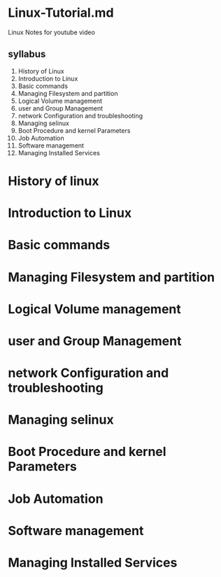 # Linux-Tutorial.md
Linux Notes for youtube video

## syllabus

1. History of Linux
2. Introduction to Linux
3. Basic commands
4. Managing Filesystem and partition
5. Logical Volume management
6. user and Group Management
7. network Configuration and troubleshooting
8. Managing selinux
9. Boot Procedure and kernel Parameters
10. Job Automation
11. Software management
12. Managing Installed Services


# History of linux

# Introduction to Linux

# Basic commands

# Managing Filesystem and partition

# Logical Volume management

# user and Group Management

# network Configuration and troubleshooting

# Managing selinux

# Boot Procedure and kernel Parameters

# Job Automation

# Software management

# Managing Installed Services
